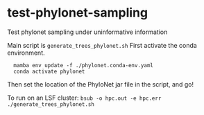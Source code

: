 # test-phylonet-sampling
Test phylonet sampling under uninformative information

Main script is `generate_trees_phylonet.sh`
First activate the conda environment.
```
  mamba env update -f ./phylonet.conda-env.yaml
  conda activate phylonet
```

Then set the location of the PhyloNet jar file in the script, and go!

To run on an LSF cluster: `bsub -o hpc.out -e hpc.err ./generate_trees_phylonet.sh`